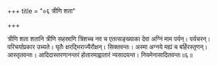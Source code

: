 +++
title = "०६ त्रीणि शता"

+++

त्रीणि शता शतानि त्रीणि सहस्राणि त्रिंशच्च नव च एतत्सङ्ख्याका देवा अग्निं माम पर्यन्। पर्यचरन्। परिचर्याप्रकार उच्यते। घृतैः क्षरद्भिराज्यैरौक्षन्। सिक्तवन्तः। अस्मा अग्नये मह्यं च बर्हिरस्तृणन्। आस्तृतवन्तः। आदिदास्तरणानन्तरं होतारमाह्वातारं न्यसादयन्त। नियमेनासादितवन्तः॥६॥